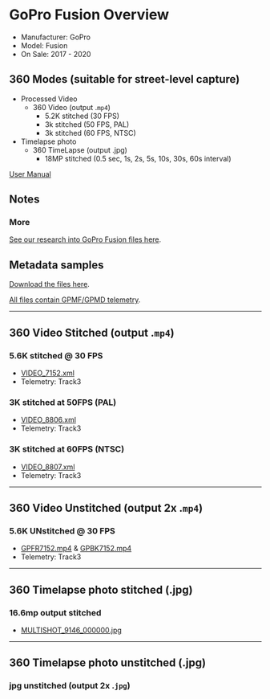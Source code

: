 # GoPro Fusion Overview

* Manufacturer: GoPro
* Model: Fusion
* On Sale: 2017 - 2020

## 360 Modes (suitable for street-level capture)

* Processed Video
	* 360 Video (output .`mp4`)
		* 5.2K stitched (30 FPS)
		* 3k stitched (50 FPS, PAL)
		* 3k stitched (60 FPS, NTSC)
* Timelapse photo
	* 360 TimeLapse (output .jpg)
		* 18MP stitched (0.5 sec, 1s, 2s, 5s, 10s, 30s, 60s interval)

[User Manual](/Fusion_UM_ENG_REVC.pdf)

## Notes

### More

[See our research into GoPro Fusion files here](https://guides.trekview.org/explorer/developer-docs/sequences/process/gopro-fusion).

## Metadata samples

[Download the files here](https://drive.google.com/drive/folders/1QaNr-cfUT4lBYxVoBVe98q_-WH6NAd31?usp=sharing).

[All files contain GPMF/GPMD telemetry](https://github.com/gopro/gpmf-parser).

---

## 360 Video Stitched (output .`mp4`)

### 5.6K stitched @ 30 FPS

* [VIDEO_7152.xml](/VIDEO_7152.xml)
* Telemetry: Track3

### 3K stitched at 50FPS (PAL)

* [VIDEO_8806.xml](/fusion/VIDEO_8806.xml)
* Telemetry: Track3

### 3K stitched at 60FPS (NTSC)

* [VIDEO_8807.xml](/fusion/VIDEO_8807.xml)
* Telemetry: Track3

---

## 360 Video Unstitched (output 2x .`mp4`)

### 5.6K UNstitched @ 30 FPS

* [GPFR7152.mp4](/GPFR7152.xml) & [GPBK7152.mp4](/GPBK7152.xml)
* Telemetry: Track3

---

## 360 Timelapse photo stitched (.jpg)

### 16.6mp output stitched

* [MULTISHOT_9146_000000.jpg](/MULTISHOT_9146_000000.xml)

---

## 360 Timelapse photo unstitched (.jpg)

### jpg unstitched (output 2x .`jpg`)

